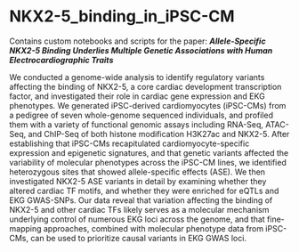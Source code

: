 # NKX2-5_binding_in_iPSC-CM
Contains custom notebooks and scripts for the paper: ***Allele-Specific NKX2-5 Binding Underlies Multiple Genetic Associations with Human Electrocardiographic Traits***


We conducted a genome-wide analysis to identify regulatory variants affecting the binding of NKX2-5, a core cardiac development transcription factor, and investigated their role in cardiac gene expression and EKG phenotypes. We generated iPSC-derived cardiomyocytes (iPSC-CMs) from a pedigree of seven whole-genome sequenced individuals, and profiled them with a variety of functional genomic assays including RNA-Seq, ATAC-Seq, and ChIP-Seq of both histone modification H3K27ac and NKX2-5. After establishing that iPSC-CMs recapitulated cardiomyocyte-specific expression and epigenetic signatures, and that genetic variants affected the variability of molecular phenotypes across the iPSC-CM lines, we identified heterozygous sites that showed allele-specific effects (ASE). We then investigated NKX2-5 ASE variants in detail by examining whether they altered cardiac TF motifs, and whether they were enriched for eQTLs and EKG GWAS-SNPs. Our data reveal that variation affecting the binding of NKX2-5 and other cardiac TFs likely serves as a molecular mechanism underlying control of numerous EKG loci across the genome, and that fine-mapping approaches, combined with molecular phenotype data from iPSC-CMs, can be used to prioritize causal variants in EKG GWAS loci.
